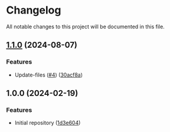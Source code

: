 # Changelog

All notable changes to this project will be documented in this file.

## [1.1.0](https://github.com/devops-ia/terraform-nexus-blobstore/compare/v1.0.0...v1.1.0) (2024-08-07)


### Features

* Update-files ([#4](https://github.com/devops-ia/terraform-nexus-blobstore/issues/4)) ([30acf8a](https://github.com/devops-ia/terraform-nexus-blobstore/commit/30acf8a6ddf13c4468cd1c5ce50738b4e03789b1))

## 1.0.0 (2024-02-19)


### Features

* Initial repository ([1d3e604](https://github.com/terraform-nexus-modules/terraform-nexus-blobstore/commit/1d3e6041a5dce67d38972573f10ecb01760c1f0a))

